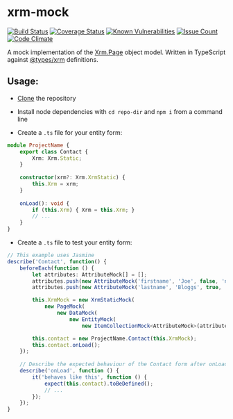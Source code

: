 # xrm-mock 
[![Build Status](https://travis-ci.org/camelCaseDave/xrm-mock.svg?branch=master)](https://travis-ci.org/camelCaseDave/xrm-mock)
[![Coverage Status](https://coveralls.io/repos/github/camelCaseDave/xrm-mock/badge.svg?branch=master)](https://coveralls.io/github/camelCaseDave/xrm-mock?branch=master)
[![Known Vulnerabilities](https://snyk.io/test/github/camelcasedave/xrm-mock/badge.svg)](https://snyk.io/test/github/camelcasedave/xrm-mock)
[![Issue Count](https://codeclimate.com/github/camelCaseDave/xrm-mock/badges/issue_count.svg)](https://codeclimate.com/github/camelCaseDave/xrm-mock)
[![Code Climate](https://codeclimate.com/github/camelCaseDave/xrm-mock/badges/gpa.svg)](https://codeclimate.com/github/camelCaseDave/xrm-mock)

A mock implementation of the <a href="https://msdn.microsoft.com/en-gb/library/gg328474.aspx">Xrm.Page</a> object model. Written in TypeScript against <a href="https://github.com/DefinitelyTyped/DefinitelyTyped/tree/master/types/xrm">@types/xrm</a> definitions.

## Usage:
 - [Clone](https://github.com/camelCaseDave/xrm-mock.git) the repository
 
 - Install node dependencies with `cd repo-dir` and `npm i` from a command line
 
 - Create a `.ts` file for your entity form:
 
 ```typescript
 module ProjectName {
     export class Contact {
         Xrm: Xrm.Static;
     }
     
     constructor(xrm?: Xrm.XrmStatic) {
         this.Xrm = xrm;
     }
     
     onLoad(): void {
         if (this.Xrm) { Xrm = this.Xrm; }
         // ...
     }
}
 ```
 
 - Create a `.ts` file to test your entity form:

```typescript
// This example uses Jasmine
describe('Contact', function() {
    beforeEach(function () {
        let attributes: AttributeMock[] = [];
        attributes.push(new AttributeMock('firstname', 'Joe', false, 'none'));
        attributes.push(new AttributeMock('lastname', 'Bloggs', true, 'recommended', 'always'));

        this.XrmMock = new XrmStaticMock(
            new PageMock(
                new DataMock(
                    new EntityMock(
                        new ItemCollectionMock<AttributeMock>(attributes)))));

        this.contact = new ProjectName.Contact(this.XrmMock);
        this.contact.onLoad();
    });
    
    // Describe the expected behaviour of the Contact form after onLoad() is invoked.
    describe('onLoad', function () {
        it('behaves like this', function () {
            expect(this.contact).toBeDefined();  
            // ...
        });
    });
}
```
